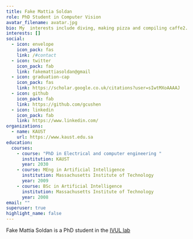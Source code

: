 ```yaml
---
title: Fake Mattia Soldan
role: PhD Student in Computer Vision
avatar_filename: avatar.jpg
bio: My  interests include diving, making pizza and compiling caffe2.
interests: []
social:
  - icon: envelope
    icon_pack: fas
    link: /#contact
  - icon: twitter
    icon_pack: fab
    link: fakemattiasoldan@gmail
  - icon: graduation-cap
    icon_pack: fas
    link: https://scholar.google.co.uk/citations?user=sIwtMXoAAAAJ
  - icon: github
    icon_pack: fab
    link: https://github.com/gcushen
  - icon: linkedin
    icon_pack: fab
    link: https://www.linkedin.com/
organizations:
  - name: KAUST
    url: https://www.kaust.edu.sa
education:
  courses:
    - course: "PhD in Electrical and computer engineering "
      institution: KAUST
      year: 2030
    - course: MEng in Artificial Intelligence
      institution: Massachusetts Institute of Technology
      year: 2009
    - course: BSc in Artificial Intelligence
      institution: Massachusetts Institute of Technology
      year: 2008
email: ""
superuser: true
highlight_name: false
---
```

Fake Mattia Soldan is a PhD student in the [IVUL lab](ivul.kaust.edu.sa)